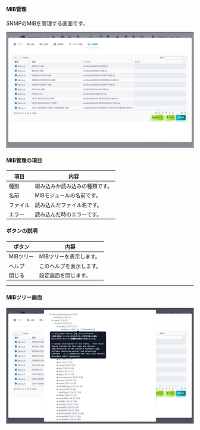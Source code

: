 #### MIB管理
<div class="text-xl">
SNMPのMIBを管理する画面です。
</div>

![MIB管理](../../help/ja/2023-11-29_06-40-18.png)

>>>
#### MIB管理の項目

<div class="text-lg">


|項目|内容|
|----|----|
|種別|組み込みか読み込みの種類です。|
|名前|MIBモジュールの名前です。|
|ファイル|読み込んだファイル名です。|
|エラー|読み込んだ時のエラーです。|

</div>

>>>
#### ボタンの説明

<div class="text-lg">


|ボタン|内容|
|----|----|
|MIBツリー|MIBツリーを表示します。|
|ヘルプ|このヘルプを表示します。|
|閉じる|設定画面を閉じます。|

</div>

---
#### MIBツリー画面


![MIBツリー](../../help/ja/2023-11-29_06-45-29.png)